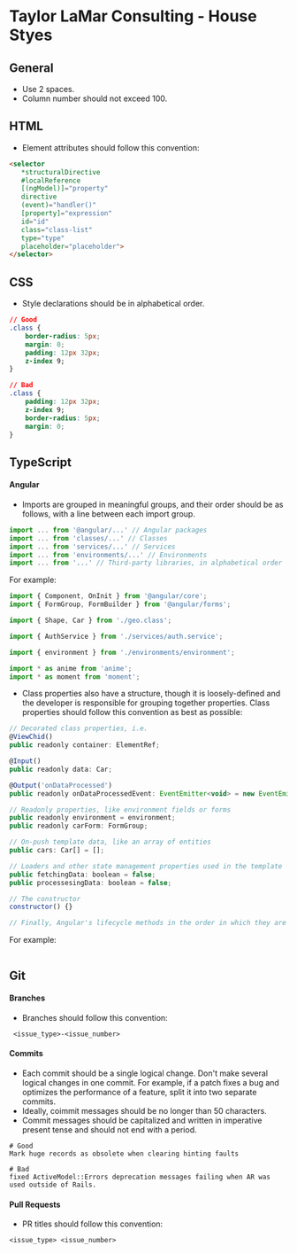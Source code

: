 # Taylor LaMar Consulting - House Styes


## General
- Use 2 spaces.
- Column number should not exceed 100.

## HTML
- Element attributes should follow this convention:
 ```HTML
 <selector
    *structuralDirective
    #localReference
    [(ngModel)]="property"
    directive
    (event)="handler()"
    [property]="expression"
    id="id"
    class="class-list"
    type="type"
    placeholder="placeholder">
 </selector>
 ```

## CSS
- Style declarations should be in alphabetical order.
 ```CSS
 // Good
 .class {
     border-radius: 5px;
     margin: 0;
     padding: 12px 32px;
     z-index 9;
 }

 // Bad
 .class {
     padding: 12px 32px;
     z-index 9;
     border-radius: 5px;
     margin: 0;
 }
 ```

## TypeScript
#### Angular
- Imports are grouped in meaningful groups, and their order should be as follows, with a line  between each import group.
```JavaScript
import ... from '@angular/...' // Angular packages
import ... from 'classes/...' // Classes
import ... from 'services/...' // Services
import ... from 'environments/...' // Environments
import ... from '...' // Third-party libraries, in alphabetical order
```

For example:
```JavaScript
import { Component, OnInit } from '@angular/core';
import { FormGroup, FormBuilder } from '@angular/forms';

import { Shape, Car } from './geo.class';

import { AuthService } from './services/auth.service';

import { environment } from './environments/environment';

import * as anime from 'anime';
import * as moment from 'moment';

```

- Class properties also have a structure, though it is loosely-defined and the developer is responsible for grouping together properties.  Class properties should follow this convention as best as possible:
```JavaScript
// Decorated class properties, i.e.
@ViewChid() 
public readonly container: ElementRef;

@Input()
public readonly data: Car;

@Output('onDataProcessed') 
public readonly onDataProcessedEvent: EventEmitter<void> = new EventEmitter<void>();

// Readonly properties, like environment fields or forms
public readonly environment = environment;
public readonly carForm: FormGroup;

// On-push template data, like an array of entities
public cars: Car[] = [];

// Loaders and other state management properties used in the template
public fetchingData: boolean = false;
public processesingData: boolean = false;

// The constructor
constructor() {}

// Finally, Angular's lifecycle methods in the order in which they are called
```

For example:
```
```


## Git
#### Branches
- Branches should follow this convention:
 ```
  <issue_type>-<issue_number> 
 ```

#### Commits
- Each commit should be a single logical change. Don't make several logical changes in one commit. For example, if a patch fixes a bug and optimizes the performance of a feature, split it into two separate commits.
-  Ideally, coimmit messages should be no longer than 50 characters.
-  Commit messages should be capitalized and written in imperative present tense and should not end with a period.
 ```
 # Good
 Mark huge records as obsolete when clearing hinting faults

 # Bad
 fixed ActiveModel::Errors deprecation messages failing when AR was used outside of Rails.
 ```

#### Pull Requests
- PR titles should follow this convention:
 ```
 <issue_type> <issue_number>
 ```
